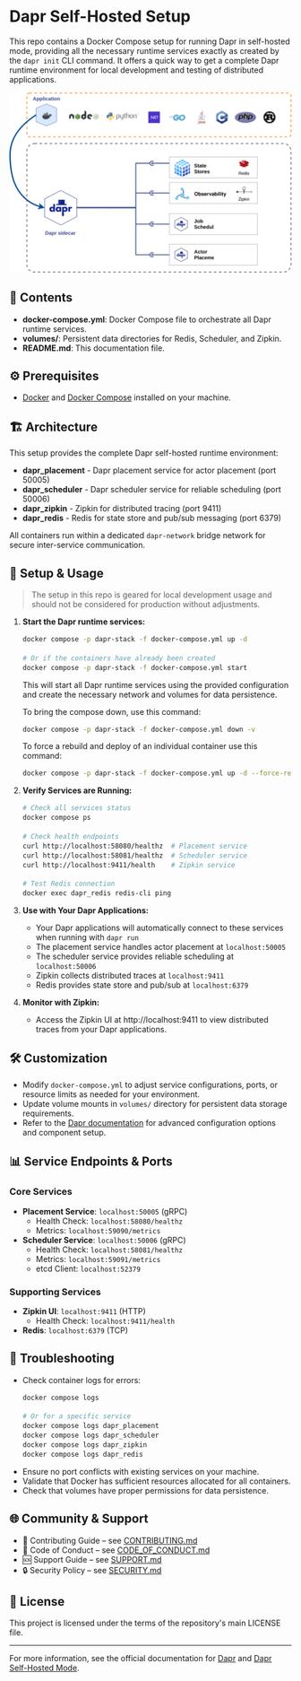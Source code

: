 # Dapr Self-Hosted Setup
This repo contains a Docker Compose setup for running Dapr in self-hosted mode, providing all the necessary runtime services exactly as created by the `dapr init` CLI command. It offers a quick way to get a complete Dapr runtime environment for local development and testing of distributed applications.

![Dapr Architecture Diagram](./assets/dapr-stack.drawio.svg)

## 📁 Contents

- **docker-compose.yml**: Docker Compose file to orchestrate all Dapr runtime services.
- **volumes/**: Persistent data directories for Redis, Scheduler, and Zipkin.
- **README.md**: This documentation file.

## ⚙️ Prerequisites

- [Docker](https://docs.docker.com/get-docker/) and [Docker Compose](https://docs.docker.com/compose/) installed on your machine.

## 🏗️ Architecture

This setup provides the complete Dapr self-hosted runtime environment:

- **dapr_placement** - Dapr placement service for actor placement (port 50005)
- **dapr_scheduler** - Dapr scheduler service for reliable scheduling (port 50006)  
- **dapr_zipkin** - Zipkin for distributed tracing (port 9411)
- **dapr_redis** - Redis for state store and pub/sub messaging (port 6379)

All containers run within a dedicated `dapr-network` bridge network for secure inter-service communication.

## 🚀 Setup & Usage

> The setup in this repo is geared for local development usage and should not be considered for production without adjustments.

1. **Start the Dapr runtime services:**

	```bash
    docker compose -p dapr-stack -f docker-compose.yml up -d

    # Or if the containers have already been created
    docker compose -p dapr-stack -f docker-compose.yml start

	```

	This will start all Dapr runtime services using the provided configuration and create the necessary network and volumes for data persistence.

	To bring the compose down, use this command:
	```bash
	docker compose -p dapr-stack -f docker-compose.yml down -v
	```

	To force a rebuild and deploy of an individual container use this command:
	```bash
	docker compose -p dapr-stack -f docker-compose.yml up -d --force-recreate --no-deps --build <service_name>
	```

2. **Verify Services are Running:**
	```bash
	# Check all services status
	docker compose ps
	
	# Check health endpoints
	curl http://localhost:58080/healthz  # Placement service
	curl http://localhost:58081/healthz  # Scheduler service
	curl http://localhost:9411/health    # Zipkin service
	
	# Test Redis connection
	docker exec dapr_redis redis-cli ping
	```

3. **Use with Your Dapr Applications:**
	- Your Dapr applications will automatically connect to these services when running with `dapr run`
	- The placement service handles actor placement at `localhost:50005`
	- The scheduler service provides reliable scheduling at `localhost:50006`
	- Zipkin collects distributed traces at `localhost:9411`
	- Redis provides state store and pub/sub at `localhost:6379`

4. **Monitor with Zipkin:**
	- Access the Zipkin UI at http://localhost:9411 to view distributed traces from your Dapr applications.

## 🛠️ Customization

- Modify `docker-compose.yml` to adjust service configurations, ports, or resource limits as needed for your environment.
- Update volume mounts in `volumes/` directory for persistent data storage requirements.
- Refer to the [Dapr documentation](https://docs.dapr.io/) for advanced configuration options and component setup.

## 📊 Service Endpoints & Ports

### Core Services
- **Placement Service**: `localhost:50005` (gRPC)
  - Health Check: `localhost:58080/healthz`
  - Metrics: `localhost:59090/metrics`
- **Scheduler Service**: `localhost:50006` (gRPC)
  - Health Check: `localhost:58081/healthz` 
  - Metrics: `localhost:59091/metrics`
  - etcd Client: `localhost:52379`

### Supporting Services  
- **Zipkin UI**: `localhost:9411` (HTTP)
  - Health Check: `localhost:9411/health`
- **Redis**: `localhost:6379` (TCP)

## 🐞 Troubleshooting

- Check container logs for errors:
  ```bash
  docker compose logs
  
  # Or for a specific service
  docker compose logs dapr_placement
  docker compose logs dapr_scheduler
  docker compose logs dapr_zipkin
  docker compose logs dapr_redis
  ```
- Ensure no port conflicts with existing services on your machine.
- Validate that Docker has sufficient resources allocated for all containers.
- Check that volumes have proper permissions for data persistence.

## 🌐 Community & Support

- 🤝 Contributing Guide – see [CONTRIBUTING.md](.github/CONTRIBUTING.md)
- 🤗 Code of Conduct – see [CODE_OF_CONDUCT.md](.github/CODE_OF_CONDUCT.md)
- 🆘 Support Guide – see [SUPPORT.md](.github/SUPPORT.md)
- 🔒 Security Policy – see [SECURITY.md](.github/SECURITY.md)

## 📄 License

This project is licensed under the terms of the repository's main LICENSE file.

---
For more information, see the official documentation for [Dapr](https://docs.dapr.io/) and [Dapr Self-Hosted Mode](https://docs.dapr.io/operations/hosting/self-hosted/).
